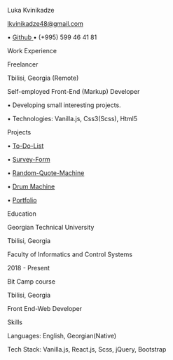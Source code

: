 ﻿

Luka Kvinikadze

lkvinikadze48@gmail.com

• [Github](https://github.com/Kv1no)[ ](https://github.com/Kv1no)• (+995) 599 46 41 81

Work Experience

Freelancer

Tbilisi, Georgia (Remote)

Self-employed Front-End (Markup) Developer

• Developing small interesting projects.

• Technologies: Vanilla.js, Css3(Scss), Html5

Projects

• [To-Do-List](https://github.com/Kv1no/todolist)

• [Survey-Form](https://github.com/Kv1no/surveyform)

• [Random-Quote-Machine](https://github.com/Kv1no/random-quote-machine)

• [Drum](https://codepen.io/lkcode/pen/QWvNWEE)[ ](https://codepen.io/lkcode/pen/QWvNWEE)[Machine](https://codepen.io/lkcode/pen/QWvNWEE)

• [Portfolio](https://codepen.io/lkcode/pen/BaQXydJ)

Education

Georgian Technical University

Tbilisi, Georgia

Faculty of Informatics and Control Systems

2018 - Present

Bit Camp course

Tbilisi, Georgia

Front End-Web Developer

Skills

Languages: English, Georgian(Native)

Tech Stack: Vanilla.js, React.js, Scss, jQuery, Bootstrap

